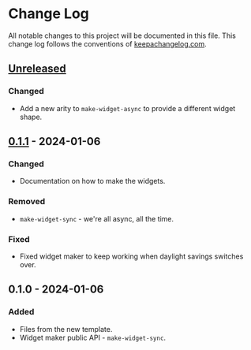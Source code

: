 # Change Log
All notable changes to this project will be documented in this file. This change log follows the conventions of [keepachangelog.com](http://keepachangelog.com/).

## [Unreleased]
### Changed
- Add a new arity to `make-widget-async` to provide a different widget shape.

## [0.1.1] - 2024-01-06
### Changed
- Documentation on how to make the widgets.

### Removed
- `make-widget-sync` - we're all async, all the time.

### Fixed
- Fixed widget maker to keep working when daylight savings switches over.

## 0.1.0 - 2024-01-06
### Added
- Files from the new template.
- Widget maker public API - `make-widget-sync`.

[Unreleased]: https://github.com/javierweiss/arqueobibliografico/compare/0.1.1...HEAD
[0.1.1]: https://github.com/javierweiss/arqueobibliografico/compare/0.1.0...0.1.1
